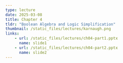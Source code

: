 ```yaml
---
type: lecture
date: 2025-03-08
title: Chapter 4
tldr: "Boolean Algebra and Logic Simplification"
thumbnail: /static_files/lectures/karnaugh.png
links:
    - url: /static_files/lectures/ch04-part1.pptx
      name: slide1
	- url: /static_files/lectures/ch04-part2.pptx
      name: slide2
---
```

